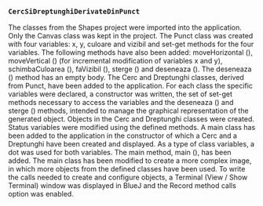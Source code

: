### `CercSiDreptunghiDerivateDinPunct`
The classes from the Shapes project were imported into the application. Only the Canvas class was kept in the project. The Punct class was created with four variables: x, y, culoare and vizibil and set-get methods for the four variables. The following methods have also been added: moveHorizontal (), moveVertical () (for incremental modification of variables x and y), schimbaCuloarea (), faVizibil (), sterge () and deseneaza (). The deseneaza () method has an empty body. The Cerc and Dreptunghi classes, derived from Punct, have been added to the application. For each class the specific variables were declared, a constructor was written, the set of set-get methods necessary to access the variables and the deseneaza () and sterge () methods, intended to manage the graphical representation of the generated object. Objects in the Cerc and Dreptunghi classes were created. Status variables were modified using the defined methods.
A main class has been added to the application in the constructor of which a Cerc and a Dreptunghi have been created and displayed. As a type of class variables, a dot was used for both variables. The main method, main (), has been added. The main class has been modified to create a more complex image, in which more objects from the defined classes have been used. To write the calls needed to create and configure objects, a Terminal (View / Show Terminal) window was displayed in BlueJ and the Record method calls option was enabled.
